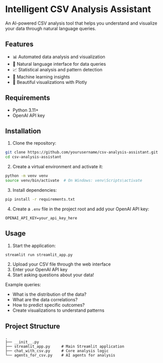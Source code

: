 # Intelligent CSV Analysis Assistant

An AI-powered CSV analysis tool that helps you understand and visualize your data through natural language queries.

## Features

- 📊 Automated data analysis and visualization
- 💬 Natural language interface for data queries
- 📈 Statistical analysis and pattern detection
- 🤖 Machine learning insights
- 🎨 Beautiful visualizations with Plotly

## Requirements

- Python 3.11+
- OpenAI API key

## Installation

1. Clone the repository:
```bash
git clone https://github.com/yourusername/csv-analysis-assistant.git
cd csv-analysis-assistant
```

2. Create a virtual environment and activate it:
```bash
python -m venv venv
source venv/bin/activate  # On Windows: venv\Scripts\activate
```

3. Install dependencies:
```bash
pip install -r requirements.txt
```

4. Create a `.env` file in the project root and add your OpenAI API key:
```
OPENAI_API_KEY=your_api_key_here
```

## Usage

1. Start the application:
```bash
streamlit run streamlit_app.py
```

2. Upload your CSV file through the web interface
3. Enter your OpenAI API key
4. Start asking questions about your data!

Example queries:
- What is the distribution of the data?
- What are the data correlations?
- How to predict specific outcomes?
- Create visualizations to understand patterns

## Project Structure

```
.
├── __init__.py
├── streamlit_app.py     # Main Streamlit application
├── chat_with_csv.py     # Core analysis logic
└── agents_for_csv.py    # AI agents for analysis
```


